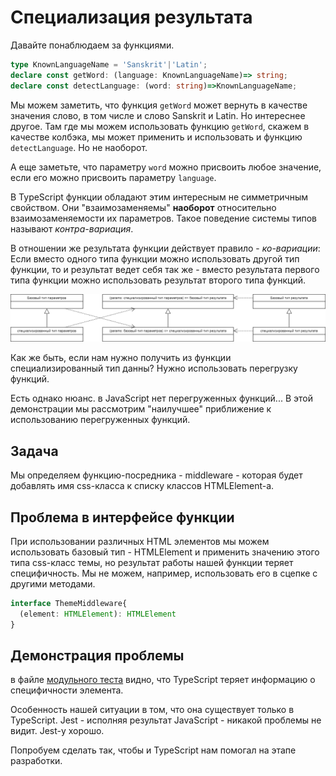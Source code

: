 # Специализация результата

Давайте понаблюдаем за функциями.

```ts
type KnownLanguageName = 'Sanskrit'|'Latin';
declare const getWord: (language: KnownLanguageName)=> string;
declare const detectLanguage: (word: string)=>KnownLanguageName;
```

Мы можем заметить, что функция `getWord` может вернуть в качестве значения слово, в том числе и слово Sanskrit и Latin. Но интереснее другое. Там где мы можем использовать функцию `getWord`, скажем в качестве колбэка, мы может применить и использовать и функцию `detectLanguage`. Но не наоборот.

А еще заметьте, что параметру `word` можно присвоить любое значение, если его можно присвоить параметру `language`.

В TypeScript функции обладают этим интересным не симметричным свойством. Они "взаимозаменяемы" **наоборот** относительно взаимозаменяемости их параметров. Такое поведение системы типов называют _контра-вариация_.

В отношении же результата функции действует правило - _ко-вариации_: Если вместо одного типа функции можно использовать другой тип функции, то и результат ведет себя так же - вместо результата первого типа функции можно использовать результат второго типа функций.

![co- contra- variance](../assets/co-contra-variance.drawio.png)

Как же быть, если нам нужно получить из функции специализированный тип данны? Нужно использовать перегрузку функций.

Есть однако нюанс. в JavaScript нет перегруженных функций... В этой демонстрации мы рассмотрим "наилучшее" приближение к использованию перегруженных функций.

## Задача

Мы определяем функцию-посредника - middleware - которая будет добавлять имя css-класса к списку классов HTMLElement-а.

## Проблема в интерфейсе функции

При использовании различных HTML элементов мы можем использовать базовый тип - HTMLElement и применить значению этого типа css-класс темы, но результат работы нашей функции теряет специфичность. Мы не можем, например, использовать его в сцепке с другими методами.

```ts
interface ThemeMiddleware{
  (element: HTMLElement): HTMLElement
}
```

## Демонстрация проблемы

в файле [модульного теста](https://codesandbox.io/s/infallible-perlman-3dht9?file=/src/theme-middleware.test.ts) видно, что TypeScript теряет информацию о специфичности элемента.

Особенность нашей ситуации в том, что она существует только в TypeScript. Jest - исполняя результат JavaScript - никакой проблемы не видит. Jest-у хорошо.

Попробуем сделать так, чтобы и TypeScript нам помогал на этапе разработки.



